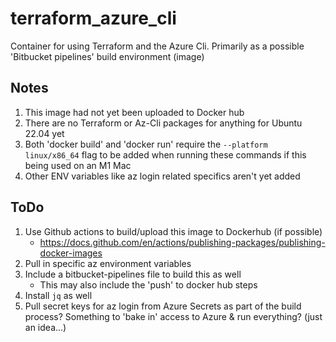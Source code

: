 # terraform_azure_cli

Container for using Terraform and the Azure Cli. Primarily as a possible 'Bitbucket pipelines' build environment (image)

## Notes

1. This image had not yet been uploaded to Docker hub
1. There are no Terraform or Az-Cli packages for anything for Ubuntu 22.04 yet
2. Both 'docker build' and 'docker run' require the `--platform linux/x86_64` flag to be added when running these commands if this being used on an M1 Mac
3. Other ENV variables like az login related specifics aren't yet added

## ToDo

1. Use Github actions to build/upload this image to Dockerhub (if possible)
    - https://docs.github.com/en/actions/publishing-packages/publishing-docker-images
2. Pull in specific az environment variables
3. Include a bitbucket-pipelines file to build this as well
    - This may also include the 'push' to docker hub steps
4. Install `jq` as well
5. Pull secret keys for az login from Azure Secrets as part of the build process? Something to 'bake in' access to Azure & run everything? (just an idea...)